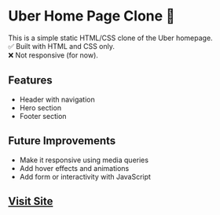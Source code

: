 # Uber Home Page Clone 🚗

This is a simple static HTML/CSS clone of the Uber homepage.  
✅ Built with HTML and CSS only.  
❌ Not responsive (for now).

## Features

- Header with navigation
- Hero section
- Footer section

## Future Improvements

- Make it responsive using media queries
- Add hover effects and animations
- Add form or interactivity with JavaScript

## <a href="https://nizamyu2005.github.io/UBER-Homepage/">Visit Site</a>

